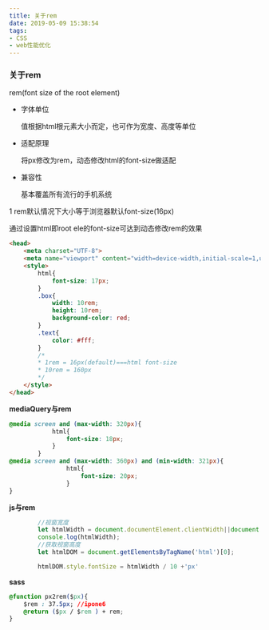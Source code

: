 ```yaml
---
title: 关于rem
date: 2019-05-09 15:38:54
tags:
- CSS
- web性能优化
---
```


### 关于rem

rem(font size of the root element)

- 字体单位

  值根据html根元素大小而定，也可作为宽度、高度等单位

- 适配原理

  将px修改为rem，动态修改html的font-size做适配

- 兼容性

  基本覆盖所有流行的手机系统

1 rem默认情况下大小等于浏览器默认font-size(16px)

通过设置html即root ele的font-size可达到动态修改rem的效果

```html
<head>
	<meta charset="UTF-8">
	<meta name="viewport" content="width=device-width,initial-scale=1,user-scalable=no">
	<style>
		html{
			font-size: 17px;
		}
		.box{
			width: 10rem;
			height: 10rem;
			background-color: red;
		}
		.text{
			color: #fff;
		}
		/*
		* 1rem = 16px(default)===html font-size
		* 10rem = 160px
		*/
	</style>
</head>
```

**mediaQuery与rem**

```css
@media screen and (max-width: 320px){
			html{
				font-size: 18px;
			}
		}
@media screen and (max-width: 360px) and (min-width: 321px){
				html{
					font-size: 20px;
				}
}
```

**js与rem** 

```js
		//视窗宽度
		let htmlWidth = document.documentElement.clientWidth||document.body.clientWidth;
		console.log(htmlWidth);
		//获取视窗高度
		let htmlDOM = document.getElementsByTagName('html')[0];

		htmlDOM.style.fontSize = htmlWidth / 10 +'px'
```

**sass** 

```css
@function px2rem($px){
    $rem : 37.5px; //ipone6
    @return ($px / $rem ) + rem;
}
```

